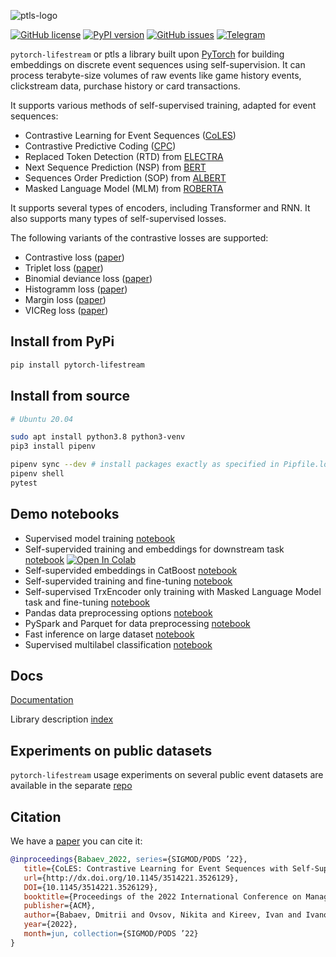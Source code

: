 ![ptls-logo](https://github.com/Dzagcoffee/pytorch-lifestream/assets/109000119/3684ba52-80d7-4c2a-b70c-55ceac9d37ca)


[![GitHub license](https://img.shields.io/github/license/dllllb/pytorch-lifestream.svg)](https://github.com/dllllb/pytorch-lifestream/blob/master/LICENSE)
[![PyPI version](https://badge.fury.io/py/pytorch-lifestream.svg)](https://badge.fury.io/py/pytorch-lifestream)
[![GitHub issues](https://img.shields.io/github/issues/dllllb/pytorch-lifestream.svg)](https://github.com/dllllb/pytorch-lifestream/issues)
[![Telegram](https://img.shields.io/badge/chat-on%20Telegram-2ba2d9.svg)](https://t.me/pytorch_lifestream)

`pytorch-lifestream` or ptls a library built upon [PyTorch](https://pytorch.org/) for building embeddings on discrete event sequences using self-supervision. It can process terabyte-size volumes of raw events like game history events, clickstream data, purchase history or card transactions.

It supports various methods of self-supervised training, adapted for event sequences:

- Contrastive Learning for Event Sequences ([CoLES](https://arxiv.org/abs/2002.08232))
- Contrastive Predictive Coding ([CPC](https://arxiv.org/abs/1807.03748))
- Replaced Token Detection (RTD) from [ELECTRA](https://arxiv.org/abs/2003.10555)
- Next Sequence Prediction (NSP) from [BERT](https://arxiv.org/abs/1810.04805)
- Sequences Order Prediction (SOP) from [ALBERT](https://arxiv.org/abs/1909.11942)
- Masked Language Model (MLM) from [ROBERTA](https://arxiv.org/abs/1907.11692)

It supports several types of encoders, including Transformer and RNN. It also supports many types of self-supervised losses.

The following variants of the contrastive losses are supported:

- Contrastive loss ([paper](https://doi.org/10.1109/CVPR.2006.100))
- Triplet loss ([paper](https://arxiv.org/abs/1412.6622))
- Binomial deviance loss ([paper](https://arxiv.org/abs/1407.4979))
- Histogramm loss ([paper](https://arxiv.org/abs/1611.00822))
- Margin loss ([paper](https://arxiv.org/abs/1706.07567))
- VICReg loss ([paper](https://arxiv.org/abs/2105.04906))

## Install from PyPi

```sh
pip install pytorch-lifestream
```

## Install from source

```sh
# Ubuntu 20.04

sudo apt install python3.8 python3-venv
pip3 install pipenv

pipenv sync --dev # install packages exactly as specified in Pipfile.lock
pipenv shell
pytest

```

## Demo notebooks

- Supervised model training [notebook](demo/supervised-sequence-to-target.ipynb)
- Self-supervided training and embeddings for downstream task [notebook](demo/coles-emb.ipynb) [![Open In Colab](https://colab.research.google.com/assets/colab-badge.svg)](https://colab.research.google.com/github/dllllb/pytorch-lifestream/blob/master/demo/coles-emb.ipynb)
- Self-supervided embeddings in CatBoost [notebook](demo/coles-catboost.ipynb)
- Self-supervided training and fine-tuning [notebook](demo/coles-finetune.ipynb)
- Self-supervised TrxEncoder only training with Masked Language Model task and fine-tuning [notebook](demo/mlm-emb.ipynb)
- Pandas data preprocessing options [notebook](demo/preprocessing-demo.ipynb)
- PySpark and Parquet for data preprocessing [notebook](demo/pyspark-parquet.ipynb)
- Fast inference on large dataset [notebook](demo/extended_inference.ipynb)
- Supervised multilabel classification [notebook](demo/multilabel-classification.ipynb)

## Docs

[Documentation](https://dllllb.github.io/pytorch-lifestream/)

Library description [index](docs/index.md)

## Experiments on public datasets

`pytorch-lifestream` usage experiments on several public event datasets are available in the separate [repo](https://github.com/dllllb/ptls-experiments)

## Citation

We have a [paper](https://arxiv.org/abs/2002.08232) you can cite it:
```bibtex
@inproceedings{Babaev_2022, series={SIGMOD/PODS ’22},
   title={CoLES: Contrastive Learning for Event Sequences with Self-Supervision},
   url={http://dx.doi.org/10.1145/3514221.3526129},
   DOI={10.1145/3514221.3526129},
   booktitle={Proceedings of the 2022 International Conference on Management of Data},
   publisher={ACM},
   author={Babaev, Dmitrii and Ovsov, Nikita and Kireev, Ivan and Ivanova, Maria and Gusev, Gleb and Nazarov, Ivan and Tuzhilin, Alexander},
   year={2022},
   month=jun, collection={SIGMOD/PODS ’22}
}
```

